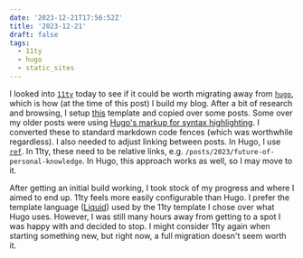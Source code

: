 ```yaml
---
date: '2023-12-21T17:56:52Z'
title: '2023-12-21'
draft: false
tags:
  - 11ty
  - hugo
  - static_sites
---
```


I looked into [`11ty`](https://www.11ty.dev/) today to see if it could be worth migrating away from [`hugo`](https://gohugo.io/), which is how (at the time of this post) I build my blog.
After a bit of research and browsing, I setup [this](https://github.com/kohrongying/11ty-blog-starter) template and copied over some posts.
Some over my older posts were using [Hugo's markup for syntax highlighting](https://gohugo.io/content-management/syntax-highlighting/).
I converted these to standard markdown code fences (which was worthwhile regardless).
I also needed to adjust linking between posts.
In Hugo, I use [`ref`](https://hugo-docs.netlify.app/en/functions/ref/).
In 11ty, these need to be relative links, e.g. `/posts/2023/future-of-personal-knowledge`.
In Hugo, this approach works as well, so I may move to it.

After getting an initial build working, I took stock of my progress and where I aimed to end up.
11ty feels more easily configurable than Hugo.
I prefer the template language ([Liquid](https://shopify.github.io/liquid/)) used by the 11ty template I chose over what Hugo uses.
However, I was still many hours away from getting to a spot I was happy with and decided to stop.
I might consider 11ty again when starting something new, but right now, a full migration doesn't seem worth it.
